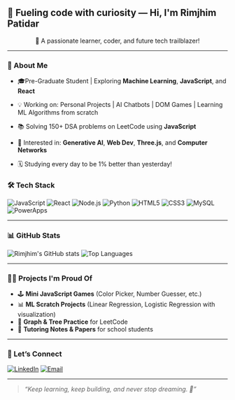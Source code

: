 <h2 align="center!">🚀 Fueling code with curiosity — Hi, I'm Rimjhim Patidar</h2>

<p align="center">🚀 A passionate learner, coder, and future tech trailblazer!</p>

---

### 🌱 About Me

- 🎓Pre-Graduate Student | Exploring **Machine Learning**, **JavaScript**, and **React**
- 💡 Working on: Personal Projects | AI Chatbots | DOM Games | Learning ML Algorithms from scratch
- 📚 Solving 150+ DSA problems on LeetCode using **JavaScript**
- 🧠 Interested in: **Generative AI**, **Web Dev**, **Three.js**, and **Computer Networks**

- 🗓️ Studying every day to be 1% better than yesterday!

### 🛠️ Tech Stack

![JavaScript](https://img.shields.io/badge/-JavaScript-F7DF1E?logo=javascript&logoColor=black)
![React](https://img.shields.io/badge/-React-61DAFB?logo=react&logoColor=black)
![Node.js](https://img.shields.io/badge/-Node.js-339933?logo=node.js&logoColor=white)
![Python](https://img.shields.io/badge/-Python-3776AB?logo=python&logoColor=white)
![HTML5](https://img.shields.io/badge/-HTML5-E34F26?logo=html5&logoColor=white)
![CSS3](https://img.shields.io/badge/-CSS3-1572B6?logo=css3&logoColor=white)
![MySQL](https://img.shields.io/badge/-MySQL-00758F?logo=mysql&logoColor=white)
![PowerApps](https://img.shields.io/badge/-PowerApps-742774?logo=microsoft-powerapps&logoColor=white)

---

### 📊 GitHub Stats

![Rimjhim's GitHub stats](https://github-readme-stats.vercel.app/api?username=Rimjhim1509&show_icons=true&theme=radical)
![Top Languages](https://github-readme-stats.vercel.app/api/top-langs/?username=Rimjhim1509&layout=compact&theme=radical)

---

### 🧑‍💻 Projects I'm Proud Of

- 🕹️ **Mini JavaScript Games** (Color Picker, Number Guesser, etc.)
- 📊 **ML Scratch Projects** (Linear Regression, Logistic Regression with visualization)
- 🧠 **Graph & Tree Practice** for LeetCode
- 🧾 **Tutoring Notes & Papers** for school students

---

### 🤝 Let’s Connect

[![LinkedIn](https://img.shields.io/badge/-LinkedIn-blue?logo=linkedin&logoColor=white)](https://www.linkedin.com/in/rimjhim-patidar)
[![Email](https://img.shields.io/badge/-Email-red?logo=gmail&logoColor=white)](mailto:your-email@example.com)

---

> _“Keep learning, keep building, and never stop dreaming. 🚀”_
